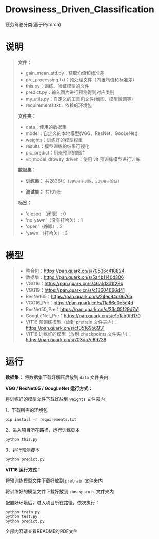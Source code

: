 # Drowsiness_Driven_Classification
疲劳驾驶分类(基于Pytorch)

# 说明

> **文件：**
>
> - gain_mean_std.py：获取均值和标准差
> - pre_processing.txt：预处理文件（内置均值和标准差）
> - this.py：训练、验证模型的文件
> - predict.py：输入图片进行预测得到对应类别
> - my_utils.py：自定义的工具包文件(绘图、模型微调等)
> - requirements.txt：依赖的环境包
>
> **文件夹：**
>
> - data：使用的数据集
> - model：自定义的本地模型(VGG、ResNet、GooLeNet)
> - weights：训练好的模型权重
> - results：模型训练的结果可视化
> - pic_predict：用来预测的图片
> - vit_model_drowsy_driven：使用 vit 预训练模型进行训练
>
> **数据集：**
>
> - **训练集：** 共2836张（`80%用于训练，20%用于验证`）
>
> - **测试集：** 共101张
>
> **标签：**
>
> - 'closed'（闭眼）: 0
> - 'no_yawn'（没有打哈欠）: 1
> - 'open'（睁眼）: 2
> - 'yawn'（打哈欠）: 3

# 模型

> - 整合包：https://pan.quark.cn/s/70536c418824
> - 数据集：https://pan.quark.cn/s/5a4b1140d306
> - VGG16：https://pan.quark.cn/s/46a1d3d1f29b
> - VGG19：https://pan.quark.cn/s/c13604666d41
> - ResNet65：https://pan.quark.cn/s/24ec94d0676a
> - VGG16_Pre：https://pan.quark.cn/s/11a66e0e5d4d
> - ResNet50_Pre：https://pan.quark.cn/s/33c05f29d7a1
> - GoogLeNet_Pre：https://pan.quark.cn/s/e1c1ab0fd170
> - VIT16 预训练模型（放到 pretrain 文件夹内）：https://pan.quark.cn/s/cf0516956931
> - VIT16 训练好的模型（放到 checkpoints 文件夹内）：https://pan.quark.cn/s/703da7c6d738

# 运行

**数据集：** 将数据集下载好解压后放到 `data` 文件夹内

**VGG / ResNet65 / GoogLeNet 运行方式：**

将训练好的模型文件下载好放到 `weights` 文件夹内

1、下载所需的环境包

```shell
pip install -r requirements.txt
```

2、进入项目所在路径，运行训练脚本

```shell
python this.py
```

3、运行预测脚本

```shell
python predict.py
```

**VIT16 运行方式：** 

将预训练模型文件下载好放到 `pretrain` 文件夹内

将训练好的模型文件下载好放到 `checkpoints` 文件夹内

配置好环境后，进入项目所在路径，依次执行：

```shell
python train.py
python test.py
python predict.py
```
全部内容请查看README的PDF文件
